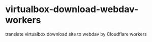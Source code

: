 # virtualbox-download-webdav-workers
 translate virtualbox download site to webdav by Cloudflare workers
